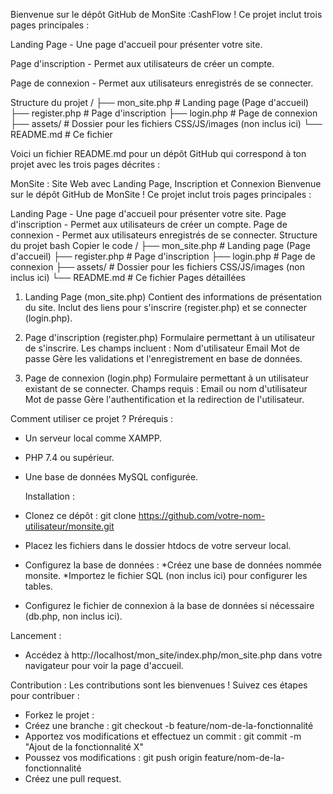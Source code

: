 Bienvenue sur le dépôt GitHub de MonSite :CashFlow !
Ce projet inclut trois pages principales :

Landing Page - Une page d'accueil pour présenter votre site.

Page d'inscription - Permet aux utilisateurs de créer un compte.

Page de connexion - Permet aux utilisateurs enregistrés de se connecter.

Structure du projet
/
├── mon_site.php  # Landing page (Page d'accueil)
├── register.php  # Page d'inscription
├── login.php     # Page de connexion
├── assets/       # Dossier pour les fichiers CSS/JS/images (non inclus ici)
└── README.md     # Ce fichier

Voici un fichier README.md pour un dépôt GitHub qui correspond à ton projet avec les trois pages décrites :

MonSite : Site Web avec Landing Page, Inscription et Connexion
Bienvenue sur le dépôt GitHub de MonSite !
Ce projet inclut trois pages principales :

Landing Page - Une page d'accueil pour présenter votre site.
Page d'inscription - Permet aux utilisateurs de créer un compte.
Page de connexion - Permet aux utilisateurs enregistrés de se connecter.
Structure du projet
bash
Copier le code
/
├── mon_site.php  # Landing page (Page d'accueil)
├── register.php  # Page d'inscription
├── login.php     # Page de connexion
├── assets/       # Dossier pour les fichiers CSS/JS/images (non inclus ici)
└── README.md     # Ce fichier
Pages détaillées
1. Landing Page (mon_site.php)
Contient des informations de présentation du site.
Inclut des liens pour s'inscrire (register.php) et se connecter (login.php).

3. Page d'inscription (register.php)
Formulaire permettant à un utilisateur de s'inscrire.
Les champs incluent :
Nom d'utilisateur
Email
Mot de passe
Gère les validations et l'enregistrement en base de données.

5. Page de connexion (login.php)
Formulaire permettant à un utilisateur existant de se connecter.
Champs requis :
Email ou nom d'utilisateur
Mot de passe
Gère l'authentification et la redirection de l'utilisateur.

Comment utiliser ce projet ?
Prérequis :
- Un serveur local comme XAMPP.
- PHP 7.4 ou supérieur.
- Une base de données MySQL configurée.

  Installation :
- Clonez ce dépôt : git clone https://github.com/votre-nom-utilisateur/monsite.git
- Placez les fichiers dans le dossier htdocs de votre serveur local.
- Configurez la base de données :
*Créez une base de données nommée monsite.
*Importez le fichier SQL (non inclus ici) pour configurer les tables.
- Configurez le fichier de connexion à la base de données si nécessaire (db.php, non inclus ici).

Lancement :
- Accédez à http://localhost/mon_site/index.php/mon_site.php dans votre navigateur pour voir la page d'accueil.

Contribution :
Les contributions sont les bienvenues ! Suivez ces étapes pour contribuer :
- Forkez le projet :
- Créez une branche : git checkout -b feature/nom-de-la-fonctionnalité
- Apportez vos modifications et effectuez un commit : git commit -m "Ajout de la fonctionnalité X"
- Poussez vos modifications : git push origin feature/nom-de-la-fonctionnalité
- Créez une pull request.








